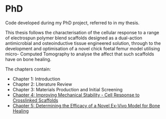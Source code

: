 # PhD
Code developed during my PhD project, referred to in my thesis.

This thesis follows the characterisation of the cellular response to a range of electrospun polymer blend scaffolds designed as a dual-action antimicrobial and osteoinductive tissue engineered solution, through to the development and optimisation of a novel chick foetal femur model utilising micro- Computed Tomography to analyse the affect that such scaffolds have on bone healing.

The chapters contain:
- Chapter 1: Introduction
- Chapter 2: Literature Review
- Chapter 3: Materials Production and Initial Screening
- [Chapter 4: Improving Mechanical Stability - Cell Response to Crosslinked Scaffolds](https://github.com/joweebee/PhD/tree/main/Chapter_4)
- [Chapter 5: Determining the Efficacy of a Novel Ex-Vivo Model for Bone Healing](https://github.com/joweebee/PhD/tree/main/Chapter_5)

